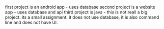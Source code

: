 first project is an android app - uses database
second project is a website app - uses database and api
third project is java - this is not reall a big project. its a small assignment. it does not use database, it is also command line and does not have UI.
